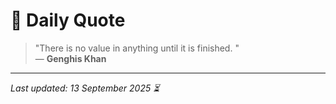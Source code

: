 # 📜 Daily Quote

> "There is no value in anything until it is finished. "  
> — **Genghis Khan**

---

_Last updated: 13 September 2025 ⏳_
